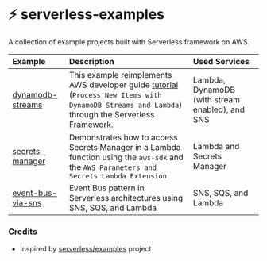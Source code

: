# ⚡ serverless-examples
A collection of example projects built with Serverless framework on AWS.

| Example                                 | Description                                                                                                                                                                                                                                          | Used Services                                   |
|:----------------------------------------|:-----------------------------------------------------------------------------------------------------------------------------------------------------------------------------------------------------------------------------------------------------|:------------------------------------------------|
| [dynamodb-streams](/dynamodb-streams)   | This example reimplements AWS developer guide [tutorial](https://docs.aws.amazon.com/amazondynamodb/latest/developerguide/Streams.Lambda.Tutorial.html) (`Process New Items with DynamoDB Streams and Lambda`) through the Serverless Framework.     | Lambda, DynamoDB (with stream enabled), and SNS |
| [secrets-manager](/secrets-manager)     | Demonstrates how to access Secrets Manager in a Lambda function using the `aws-sdk` and the `AWS Parameters and Secrets Lambda Extension`                                                                                                            | Lambda and Secrets Manager                      |
| [event-bus-via-sns](/event-bus-via-sns) | Event Bus pattern in Serverless architectures using SNS, SQS, and Lambda                                                                                                                                                                             | SNS, SQS, and Lambda                            |

### Credits
* Inspired by [serverless/examples](https://github.com/serverless/examples) project
